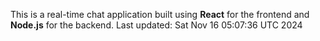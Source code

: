 This is a real-time chat application built using **React** for the frontend and **Node.js** for the backend.
Last updated: Sat Nov 16 05:07:36 UTC 2024
